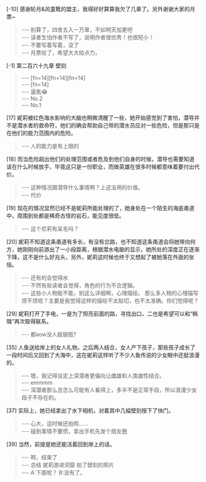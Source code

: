 
[-10] 感谢轮月&amp;风童靴的盟主，我得好好算算我欠了几章了。另外谢谢大家的月票~
>--- 别算了，四舍五入一万章，不如明天加更吧<br>
>--- 读者生怕作者不写了，说明作者很优秀！也很短小！<br>
>--- 不要写着写着，没了<br>
>--- 月票给了，希望大大给点力，<br>

[-1] 第二百六十九章 壁刻
>--- [fn=14][fn=14][fn=14]<br>
>--- [fn=14]<br>
>--- 逼氪😂<br>
>--- No.2<br>
>--- No.1<br>

[17] 妮莉被红色海水影响的大脑也稍微清醒了一些，她开始感觉到了害怕，潜导并不是潜水者的救命符，他们的确会帮助自己带的潜水员应对一些危险，但是那只是在他们的能力范围内的危险。
>--- 人的能力是有上限的<br>

[18] 而当危险超出他们的处理范围或者危及到他们自身的时候，潜导也需要知道该在什么时候放手，毕竟这只是一份职业，而做英雄在很多时候都意味着要付出代价。
>--- 这种情况跟潜导什么事情啊？上这没用的价值。<br>
>--- 代价<br>

[19] 现在的情况显然已经不是妮莉所能处理的了，她身处在一个陌生的海底甬道中，周围到处都是稀奇古怪的岩石，能见度很低。
>--- 这个尼莉有呆毛吗？<br>

[20] 妮莉不知道这条甬道有多长，有没有岔路，也不知道这条甬道会将她带向何方，她刚刚向前游出了一小段距离，根据潜水电脑的显示，她所处的深度正在逐渐下降，这不是什么好兆头，另外，妮莉这时候也终于又想起了被她落在外面的张恒。
>--- 还有的会觉得水<br>
>--- 不然有些读者会觉得，角色的行为不合逻辑。<br>
>--- 这些小人物能不能，别这么详细啊，心理描绘。 那么多人物的心理描写烦不烦呢？主要是我觉得这样的描绘不太贴切，也不太准确。你们觉得呢？<br>

[29] 妮莉打开了手电，一是为了照亮前面的路，寻找出口，二也是希望可以和“韩璐”再次取得联系。
>--- 都aow没人敲钢瓶?<br>

[35] 人鱼送给岸上的女人礼物，之后两人结合，女人产下孩子，那些孩子成长了一段时间后又回到了大海中，这在妮莉这样听了不少人鱼传说的少女眼中还挺浪漫的。
>--- 嗯，我记得设定上深潜者更偏向让雌雄和人类雄性结合。<br>
>--- emmmm<br>
>--- 深潜者那么丑怎么可能有人看得上，多半不是正常手段，所以浪漫少女段子不存在的。<br>

[37] 实际上，她已经拿出了水下相机，对着其中几幅壁刻按下了快门。
>--- 心大，这时候还拍照……<br>
>--- 碰到事情不要慌，拿出手机先发个朋友圈<br>

[39] 当然，前提是她还能活着回到岸上的话。
>--- 啊，结束了<br>
>--- 总结 妮莉游进洞窟 拍了壁刻的照片<br>
>--- A:下面呢？
B:没有了。<br>
